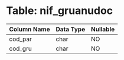 # Table: nif_gruanudoc

| Column Name | Data Type | Nullable |
|-------------|-----------|----------|
| cod_par | char | NO |
| cod_gru | char | NO |
